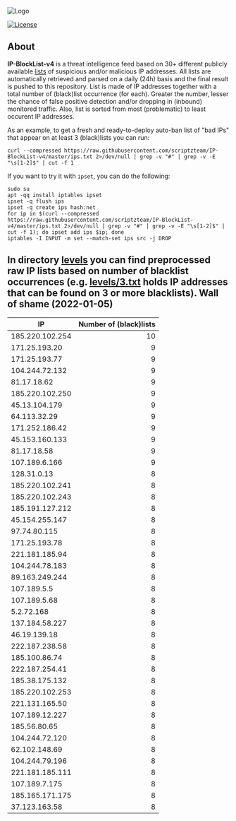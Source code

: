 ![Logo](https://i.imgur.com/PyKLAe7.png)

[![License](https://img.shields.io/badge/license-The_Unlicense-red.svg)](https://unlicense.org/)

About
----

**IP-BlockList-v4** is a threat intelligence feed based on 30+ different publicly available [lists](https://github.com/stamparm/maltrail) of suspicious and/or malicious IP addresses. All lists are automatically retrieved and parsed on a daily (24h) basis and the final result is pushed to this repository. List is made of IP addresses together with a total number of (black)list occurrence (for each). Greater the number, lesser the chance of false positive detection and/or dropping in (inbound) monitored traffic. Also, list is sorted from most (problematic) to least occurent IP addresses.

As an example, to get a fresh and ready-to-deploy auto-ban list of "bad IPs" that appear on at least 3 (black)lists you can run:

```
curl --compressed https://raw.githubusercontent.com/scriptzteam/IP-BlockList-v4/master/ips.txt 2>/dev/null | grep -v "#" | grep -v -E "\s[1-2]$" | cut -f 1
```

If you want to try it with `ipset`, you can do the following:

```
sudo su
apt -qq install iptables ipset
ipset -q flush ips
ipset -q create ips hash:net
for ip in $(curl --compressed https://raw.githubusercontent.com/scriptzteam/IP-BlockList-v4/master/ips.txt 2>/dev/null | grep -v "#" | grep -v -E "\s[1-2]$" | cut -f 1); do ipset add ips $ip; done
iptables -I INPUT -m set --match-set ips src -j DROP
```

In directory [levels](levels) you can find preprocessed raw IP lists based on number of blacklist occurrences (e.g. [levels/3.txt](levels/3.txt) holds IP addresses that can be found on 3 or more blacklists).
Wall of shame (2022-01-05)
----

|IP|Number of (black)lists|
|---|--:|
185.220.102.254|10
171.25.193.20|9
171.25.193.77|9
104.244.72.132|9
81.17.18.62|9
185.220.102.250|9
45.13.104.179|9
64.113.32.29|9
171.252.186.42|9
45.153.160.133|9
81.17.18.58|9
107.189.6.166|9
128.31.0.13|8
185.220.102.241|8
185.220.102.243|8
185.191.127.212|8
45.154.255.147|8
97.74.80.115|8
171.25.193.78|8
221.181.185.94|8
104.244.78.183|8
89.163.249.244|8
107.189.5.5|8
107.189.5.68|8
5.2.72.168|8
137.184.58.227|8
46.19.139.18|8
222.187.238.58|8
185.100.86.74|8
222.187.254.41|8
185.38.175.132|8
185.220.102.253|8
221.131.165.50|8
107.189.12.227|8
185.56.80.65|8
104.244.72.120|8
62.102.148.69|8
104.244.79.196|8
221.181.185.111|8
107.189.7.175|8
185.165.171.175|8
37.123.163.58|8
